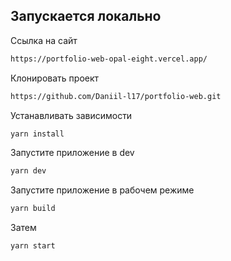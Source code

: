 ## Запускается локально

Ссылка на сайт

```bash
https://portfolio-web-opal-eight.vercel.app/
```

Клонировать проект

```bash
https://github.com/Daniil-l17/portfolio-web.git
```

Устанавливать зависимости

```bash
yarn install
```

Запустите приложение в dev

```bash
yarn dev
```

Запустите приложение в рабочем режиме

```bash
yarn build
```

Затем

```bash
yarn start
```
